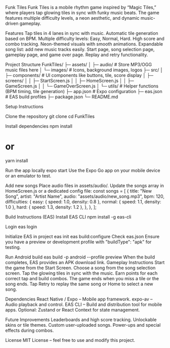 Funk Tiles
Funk Tiles is a mobile rhythm game inspired by “Magic Tiles,” where players tap glowing tiles in sync with funky music beats. The game features multiple difficulty levels, a neon aesthetic, and dynamic music-driven gameplay.

Features
Tap tiles in 4 lanes in sync with music.
Automatic tile generation based on BPM.
Multiple difficulty levels: Easy, Normal, Hard.
High score and combo tracking.
Neon-themed visuals with smooth animations.
Expandable song list: add new music tracks easily.
Start page, song selection page, gameplay page, and game over page.
Replay and retry functionality.

Project Structure
FunkTiles/
├─ assets/
│  ├─ audio/           # Store MP3/OGG music files here
│  └─ images/          # Icons, background images, logos
├─ src/
│  ├─ components/      # UI components like buttons, tile, score display
│  ├─ screens/
│  │  ├─ StartScreen.js
│  │  ├─ HomeScreen.js
│  │  ├─ GameScreen.js
│  │  └─ GameOverScreen.js
│  └─ utils/           # Helper functions (BPM timing, tile generation)
├─ app.json             # Expo configuration
├─ eas.json             # EAS build profiles
├─ package.json
└─ README.md

Setup Instructions

Clone the repository
git clone <your-repo-url>
cd FunkTiles

Install dependencies
npm install
# or
yarn install

Run the app locally
expo start
Use the Expo Go app on your mobile device or an emulator to test.

Add new songs
Place audio files in assets/audio/.
Update the songs array in HomeScreen.js or a dedicated config file:
const songs = [
  {
    title: "New Song",
    artist: "Artist Name",
    audio: "assets/audio/new_song.mp3",
    bpm: 120,
    difficulties: {
      easy: { speed: 1.0, density: 0.8 },
      normal: { speed: 1.1, density: 1.0 },
      hard: { speed: 1.3, density: 1.2 },
    },
  },
];

Build Instructions (EAS)
Install EAS CLI
npm install -g eas-cli

Login
eas login

Initialize EAS in project
eas init
eas build:configure
Check eas.json
Ensure you have a preview or development profile with "buildType": "apk" for testing.

Run Android build
eas build -p android --profile preview
When the build completes, EAS provides an APK download link.
Gameplay Instructions
Start the game from the Start Screen.
Choose a song from the song selection screen.
Tap the glowing tiles in sync with the music.
Earn points for each correct tap and build combos.
The game ends when you miss a tile or the song ends.
Tap Retry to replay the same song or Home to select a new song.

Dependencies
React Native / Expo – Mobile app framework.
expo-av – Audio playback and control.
EAS CLI – Build and distribution tool for mobile apps.
Optional: Zustand or React Context for state management.

Future Improvements
Leaderboards and high score tracking.
Unlockable skins or tile themes.
Custom user-uploaded songs.
Power-ups and special effects during combos.

License
MIT License – feel free to use and modify this project.
